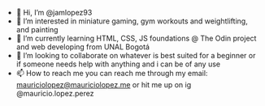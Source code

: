 - 👋 Hi, I’m @jamlopez93
- 👀 I’m interested in miniature gaming, gym workouts and weightlifting, and painting
- 🌱 I’m currently learning HTML, CSS, JS foundations @ The Odin project and web developing from UNAL Bogotá
- 💞️ I’m looking to collaborate on whatever is best suited for a beginner or if someone needs help with anything and i can be of any use
- 📫 How to reach me you can reach me through my email: mauriciolopez@mauriciolopez.me or hit me up on ig @mauricio.lopez.perez


